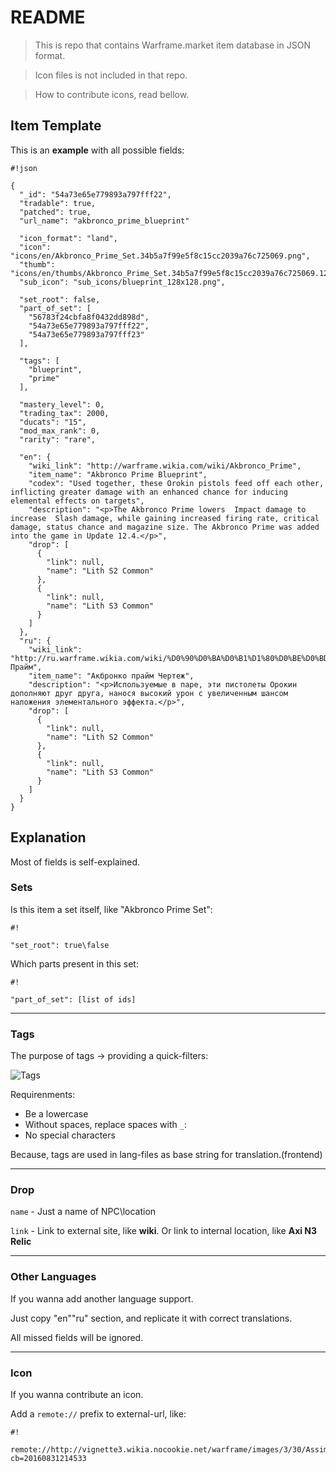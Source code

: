 # README #

> This is repo that contains Warframe.market item database in JSON format.

> Icon files is not included in that repo.

> How to contribute icons, read bellow.

## Item Template ##

This is an **example** with all possible fields:

```
#!json

{
  "_id": "54a73e65e779893a797fff22",
  "tradable": true,
  "patched": true,
  "url_name": "akbronco_prime_blueprint"

  "icon_format": "land",
  "icon": "icons/en/Akbronco_Prime_Set.34b5a7f99e5f8c15cc2039a76c725069.png",
  "thumb": "icons/en/thumbs/Akbronco_Prime_Set.34b5a7f99e5f8c15cc2039a76c725069.128x128.png",
  "sub_icon": "sub_icons/blueprint_128x128.png",
  
  "set_root": false,
  "part_of_set": [
    "56783f24cbfa8f0432dd898d",
    "54a73e65e779893a797fff22",
    "54a73e65e779893a797fff23"
  ],

  "tags": [
    "blueprint",
    "prime"
  ],

  "mastery_level": 0,
  "trading_tax": 2000,
  "ducats": "15",
  "mod_max_rank": 0,
  "rarity": "rare",

  "en": {
    "wiki_link": "http://warframe.wikia.com/wiki/Akbronco_Prime",
    "item_name": "Akbronco Prime Blueprint",
    "codex": "Used together, these Orokin pistols feed off each other, inflicting greater damage with an enhanced chance for inducing elemental effects on targets",
    "description": "<p>The Akbronco Prime lowers  Impact damage to increase  Slash damage, while gaining increased firing rate, critical damage, status chance and magazine size. The Akbronco Prime was added into the game in Update 12.4.</p>",
    "drop": [
      {
        "link": null,
        "name": "Lith S2 Common"
      },
      {
        "link": null,
        "name": "Lith S3 Common"
      }
    ]        
  },
  "ru": {
    "wiki_link": "http://ru.warframe.wikia.com/wiki/%D0%90%D0%BA%D0%B1%D1%80%D0%BE%D0%BD%D0%BA%D0%BE_%D0%BF%D1%80%D0%B0%D0%B9%D0%BC/Прайм",
    "item_name": "Акбронко прайм Чертеж",
    "description": "<p>Используемые в паре, эти пистолеты Орокин дополняют друг друга, нанося высокий урон с увеличенным шансом наложения элементального эффекта.</p>",
    "drop": [
      {
        "link": null,
        "name": "Lith S2 Common"
      },
      {
        "link": null,
        "name": "Lith S3 Common"
      }
    ]
  }
}
```
## Explanation ##

Most of fields is self-explained.

### Sets ###
 
Is this item a set itself, like "Akbronco Prime Set":

```
#!

"set_root": true\false

```

Which parts present in this set:

```
#!

"part_of_set": [list of ids]
```

*****

### Tags ###

The purpose of tags -> providing a quick-filters:

![Tags](https://lh4.googleusercontent.com/ayqlqI9zTdJ2MD7pHY225DIFFnZMyCfkndug5UblpCztQxUr8zmrbFb9cVnWgo2P6l50tVXwQqGbW_w=w1920-h1083-rw)

Requirenments:

* Be a lowercase
* Without spaces, replace spaces with `_`:
* No special characters

Because, tags are used in lang-files as base string for translation.(frontend)

*****

### Drop ###

`name` - Just a name of NPC\location

`link` - Link to external site, like **wiki**. Or link to internal location, like **Axi N3 Relic**

*****

### Other Languages ###

If you wanna add another language support.

Just copy "en"\"ru" section, and replicate it with correct translations.

All missed fields will be ignored.

*****

### Icon ###

If you wanna contribute an icon.

Add a `remote://` prefix to external-url, like:

```
#!

remote://http://vignette3.wikia.nocookie.net/warframe/images/3/30/AssimilateMod.png/revision/latest?cb=20160831214533
```